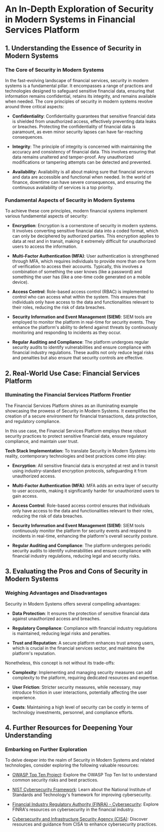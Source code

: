 # An In-Depth Exploration of Security in Modern Systems in Financial Services Platform

## 1. Understanding the Essence of Security in Modern Systems

### The Core of Security in Modern Systems
In the fast-evolving landscape of financial services, security in modern systems is a fundamental pillar. It encompasses a range of practices and technologies designed to safeguard sensitive financial data, ensuring that information remains confidential, retains its integrity, and remains available when needed. The core principles of security in modern systems revolve around three critical aspects:

- **Confidentiality**: Confidentiality guarantees that sensitive financial data is shielded from unauthorized access, effectively preventing data leaks or breaches. Protecting the confidentiality of financial data is paramount, as even minor security lapses can have far-reaching consequences.

- **Integrity**: The principle of integrity is concerned with maintaining the accuracy and consistency of financial data. This involves ensuring that data remains unaltered and tamper-proof. Any unauthorized modifications or tampering attempts can be detected and prevented.

- **Availability**: Availability is all about making sure that financial services and data are accessible and functional when needed. In the world of finance, downtime can have severe consequences, and ensuring the continuous availability of services is a top priority.

### Fundamental Aspects of Security in Modern Systems
To achieve these core principles, modern financial systems implement various fundamental aspects of security:

- **Encryption**: Encryption is a cornerstone of security in modern systems. It involves converting sensitive financial data into a coded format, which can only be deciphered by authorized parties. This encryption applies to data at rest and in transit, making it extremely difficult for unauthorized users to access the information.

- **Multi-Factor Authentication (MFA)**: User authentication is strengthened through MFA, which requires individuals to provide more than one form of verification to access their accounts. Typically, this involves a combination of something the user knows (like a password) and something the user has (like a one-time code generated on a mobile device).

- **Access Control**: Role-based access control (RBAC) is implemented to control who can access what within the system. This ensures that individuals only have access to the data and functionalities relevant to their roles, reducing the risk of data breaches.

- **Security Information and Event Management (SIEM)**: SIEM tools are employed to monitor the platform in real-time for security events. They enhance the platform's ability to defend against threats by continuously monitoring and responding to incidents as they occur.

- **Regular Auditing and Compliance**: The platform undergoes regular security audits to identify vulnerabilities and ensure compliance with financial industry regulations. These audits not only reduce legal risks and penalties but also ensure that security controls are effective.

## 2. Real-World Use Case: Financial Services Platform

### Illuminating the Financial Services Platform Frontier
The Financial Services Platform shines as an illuminating example showcasing the prowess of Security in Modern Systems. It exemplifies the creation of a secure environment for financial transactions, data protection, and regulatory compliance.

In this use case, the Financial Services Platform employs these robust security practices to protect sensitive financial data, ensure regulatory compliance, and maintain user trust.

**Tech Stack Implementation:**
To translate Security in Modern Systems into reality, contemporary technologies and best practices come into play:

- **Encryption**: All sensitive financial data is encrypted at rest and in transit using industry-standard encryption protocols, safeguarding it from unauthorized access.

- **Multi-Factor Authentication (MFA)**: MFA adds an extra layer of security to user accounts, making it significantly harder for unauthorized users to gain access.

- **Access Control**: Role-based access control ensures that individuals only have access to the data and functionalities relevant to their roles, reducing the risk of data breaches.

- **Security Information and Event Management (SIEM)**: SIEM tools continuously monitor the platform for security events and respond to incidents in real-time, enhancing the platform's overall security posture.

- **Regular Auditing and Compliance**: The platform undergoes periodic security audits to identify vulnerabilities and ensure compliance with financial industry regulations, reducing legal and security risks.

## 3. Evaluating the Pros and Cons of Security in Modern Systems

### Weighing Advantages and Disadvantages
Security in Modern Systems offers several compelling advantages:

- **Data Protection**: It ensures the protection of sensitive financial data against unauthorized access and breaches.

- **Regulatory Compliance**: Compliance with financial industry regulations is maintained, reducing legal risks and penalties.

- **Trust and Reputation**: A secure platform enhances trust among users, which is crucial in the financial services sector, and maintains the platform's reputation.

Nonetheless, this concept is not without its trade-offs:

- **Complexity**: Implementing and managing security measures can add complexity to the platform, requiring dedicated resources and expertise.

- **User Friction**: Stricter security measures, while necessary, may introduce friction in user interactions, potentially affecting the user experience.

- **Costs**: Maintaining a high level of security can be costly in terms of technology investments, personnel, and compliance efforts.

## 4. Further Resources for Deepening Your Understanding

### Embarking on Further Exploration
To delve deeper into the realm of Security in Modern Systems and related technologies, consider exploring the following valuable resources:

- [OWASP Top Ten Project](https://owasp.org/www-project-top-ten/): Explore the OWASP Top Ten list to understand common security risks and best practices.

- [NIST Cybersecurity Framework](https://www.nist.gov/cybersecurity-framework): Learn about the National Institute of Standards and Technology's framework for improving cybersecurity.

- [Financial Industry Regulatory Authority (FINRA) - Cybersecurity](https://www.finra.org/rules-guidance/key-topics/cybersecurity): Explore FINRA's resources on cybersecurity in the financial industry.

- [Cybersecurity and Infrastructure Security Agency (CISA)](https://www.cisa.gov/cybersecurity): Discover resources and guidance from CISA to enhance cybersecurity practices.

